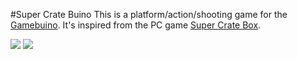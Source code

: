 #Super Crate Buino
This is a platform/action/shooting game for the [Gamebuino](http://gamebuino.com).
It's inspired from the PC game [Super Crate Box](http://supercratebox.com/).

![](https://github.com/Rodot/Super-Crate-Buino/blob/master/bitmaps/screen%20record/supercratebuino.gif?raw=true)
![](https://github.com/Rodot/Super-Crate-Buino/blob/master/bitmaps/screen%20record/engine3a.gif?raw=true)